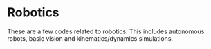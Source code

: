 # Robotics

These are a few codes related to robotics. This includes autonomous robots, basic vision and kinematics/dynamics simulations.

